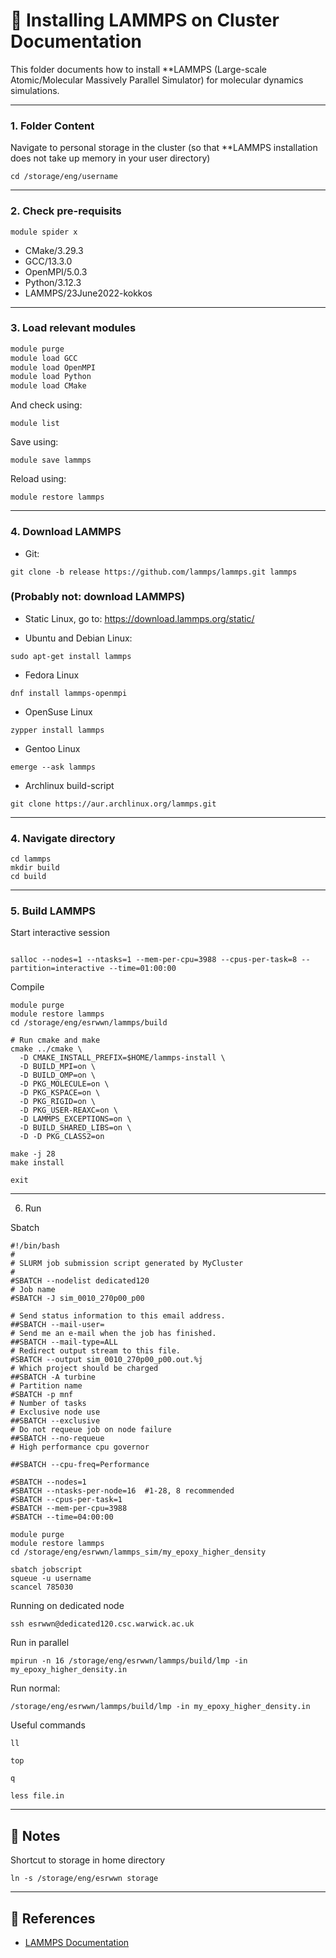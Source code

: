# 🧪 Installing LAMMPS on Cluster Documentation

This folder documents how to install **LAMMPS (Large-scale Atomic/Molecular Massively Parallel Simulator) for molecular dynamics simulations.

---

### 1. Folder Content

Navigate to personal storage in the cluster (so that **LAMMPS installation does not take up memory in your user directory)

```
cd /storage/eng/username
```

---

### 2. Check pre-requisits

```
module spider x

```

- CMake/3.29.3
- GCC/13.3.0
- OpenMPI/5.0.3
- Python/3.12.3
- LAMMPS/23June2022-kokkos

---
### 3. Load relevant modules

```bash
module purge
module load GCC
module load OpenMPI
module load Python
module load CMake
```

And check using:

```
module list
```

Save using:
```
module save lammps
```

Reload using:
```
module restore lammps
```


---

### 4. Download LAMMPS

- Git:

```
git clone -b release https://github.com/lammps/lammps.git lammps
```

### (Probably not: download LAMMPS)

- Static Linux, go to: https://download.lammps.org/static/

- Ubuntu and Debian Linux:
```
sudo apt-get install lammps
```

- Fedora Linux
```
dnf install lammps-openmpi
```

- OpenSuse Linux
```
zypper install lammps
```

- Gentoo Linux
```
emerge --ask lammps
```

- Archlinux build-script
```
git clone https://aur.archlinux.org/lammps.git
```

---

### 4. Navigate directory

```
cd lammps
mkdir build
cd build
```
---

### 5. Build LAMMPS


Start interactive session
```

salloc --nodes=1 --ntasks=1 --mem-per-cpu=3988 --cpus-per-task=8 --partition=interactive --time=01:00:00

```

Compile
```
module purge
module restore lammps
cd /storage/eng/esrwwn/lammps/build

# Run cmake and make
cmake ../cmake \
  -D CMAKE_INSTALL_PREFIX=$HOME/lammps-install \
  -D BUILD_MPI=on \
  -D BUILD_OMP=on \
  -D PKG_MOLECULE=on \
  -D PKG_KSPACE=on \
  -D PKG_RIGID=on \
  -D PKG_USER-REAXC=on \
  -D LAMMPS_EXCEPTIONS=on \
  -D BUILD_SHARED_LIBS=on \
  -D -D PKG_CLASS2=on

make -j 28
make install
```
```
exit
```
---

6. Run

Sbatch
```
#!/bin/bash
#
# SLURM job submission script generated by MyCluster
#
#SBATCH --nodelist dedicated120
# Job name
#SBATCH -J sim_0010_270p00_p00

# Send status information to this email address.
##SBATCH --mail-user=
# Send me an e-mail when the job has finished.
##SBATCH --mail-type=ALL
# Redirect output stream to this file.
#SBATCH --output sim_0010_270p00_p00.out.%j
# Which project should be charged
##SBATCH -A turbine
# Partition name
#SBATCH -p mnf
# Number of tasks
# Exclusive node use
##SBATCH --exclusive
# Do not requeue job on node failure
##SBATCH --no-requeue
# High performance cpu governor

##SBATCH --cpu-freq=Performance

#SBATCH --nodes=1
#SBATCH --ntasks-per-node=16  #1-28, 8 recommended
#SBATCH --cpus-per-task=1
#SBATCH --mem-per-cpu=3988
#SBATCH --time=04:00:00

module purge
module restore lammps
cd /storage/eng/esrwwn/lammps_sim/my_epoxy_higher_density

```

```
sbatch jobscript
squeue -u username
scancel 785030
```


Running on dedicated node

```
ssh esrwwn@dedicated120.csc.warwick.ac.uk
```


Run in parallel
```
mpirun -n 16 /storage/eng/esrwwn/lammps/build/lmp -in my_epoxy_higher_density.in
```
Run normal:
```
/storage/eng/esrwwn/lammps/build/lmp -in my_epoxy_higher_density.in
```


Useful commands
```
ll

top

q

less file.in

```





---


## 🧠 Notes

Shortcut to storage in home directory
```
ln -s /storage/eng/esrwwn storage
```


---

## 🔗 References

- [LAMMPS Documentation](https://docs.lammps.org/)
